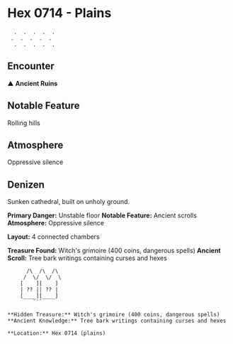 # Hex 0714 - Plains
```
  .  .  .  .  .
 .  .  .  .  .
  .  .  .  .  .
```

## Encounter

▲ **Ancient Ruins**

## Notable Feature

Rolling hills

## Atmosphere

Oppressive silence

## Denizen

Sunken cathedral, built on unholy ground.

**Primary Danger:** Unstable floor
**Notable Feature:** Ancient scrolls
**Atmosphere:** Oppressive silence

**Layout:** 4 connected chambers

**Treasure Found:** Witch's grimoire (400 coins, dangerous spells)
**Ancient Scroll:** Tree bark writings containing curses and hexes


```
      /\  /\  /\
     /  \/  \/  \
    [    ][    ]
    | ?? || ?? |
    [____][____]
        ```

**Hidden Treasure:** Witch's grimoire (400 coins, dangerous spells)
**Ancient Knowledge:** Tree bark writings containing curses and hexes

**Location:** Hex 0714 (plains)
